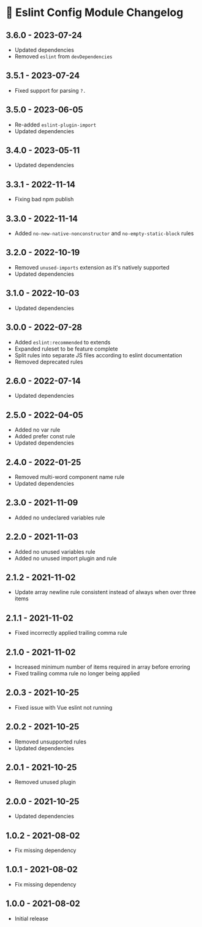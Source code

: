 # 📅 Eslint Config Module Changelog

## 3.6.0 - 2023-07-24

* Updated dependencies
* Removed `eslint` from `devDependencies`

## 3.5.1 - 2023-07-24

* Fixed support for parsing `?.`

## 3.5.0 - 2023-06-05

* Re-added `eslint-plugin-import`
* Updated dependencies

## 3.4.0 - 2023-05-11

* Updated dependencies

## 3.3.1 - 2022-11-14

* Fixing bad npm publish

## 3.3.0 - 2022-11-14

* Added `no-new-native-nonconstructor` and `no-empty-static-block` rules

## 3.2.0 - 2022-10-19

* Removed `unused-imports` extension as it's natively supported
* Updated dependencies

## 3.1.0 - 2022-10-03

* Updated dependencies

## 3.0.0 - 2022-07-28

* Added `eslint:recommended` to extends
* Expanded ruleset to be feature complete
* Split rules into separate JS files according to eslint documentation
* Removed deprecated rules

## 2.6.0 - 2022-07-14

* Updated dependencies

## 2.5.0 - 2022-04-05

* Added no var rule
* Added prefer const rule
* Updated dependencies

## 2.4.0 - 2022-01-25

* Removed multi-word component name rule
* Updated dependencies

## 2.3.0 - 2021-11-09

* Added no undeclared variables rule

## 2.2.0 - 2021-11-03

* Added no unused variables rule
* Added no unused import plugin and rule

## 2.1.2 - 2021-11-02

* Update array newline rule consistent instead of always when over three items

## 2.1.1 - 2021-11-02

* Fixed incorrectly applied trailing comma rule

## 2.1.0 - 2021-11-02

* Increased minimum number of items required in array before erroring
* Fixed trailing comma rule no longer being applied

## 2.0.3 - 2021-10-25

* Fixed issue with Vue eslint not running

## 2.0.2 - 2021-10-25

* Removed unsupported rules
* Updated dependencies

## 2.0.1 - 2021-10-25

* Removed unused plugin

## 2.0.0 - 2021-10-25

* Updated dependencies

## 1.0.2 - 2021-08-02

* Fix missing dependency

## 1.0.1 - 2021-08-02

* Fix missing dependency

## 1.0.0 - 2021-08-02

* Initial release
